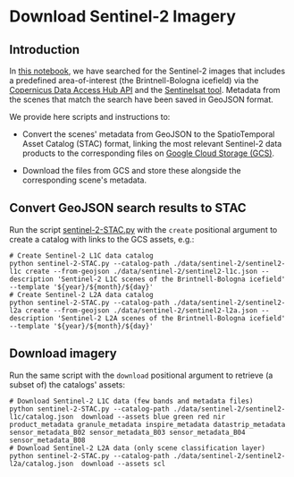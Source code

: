 # Download Sentinel-2 Imagery

## Introduction

In [this notebook](../../docs/tutorials/sentinel-2-imagery.ipynb), we have searched for the Sentinel-2 images that 
includes a predefined area-of-interest (the Brintnell-Bologna icefield) via the [Copernicus Data Access Hub API]()
and the [Sentinelsat tool](). Metadata from the scenes that match the search have been saved in GeoJSON format. 

We provide here scripts and instructions to:

* Convert the scenes' metadata from GeoJSON to the SpatioTemporal Asset Catalog (STAC) format, linking the most relevant 
  Sentinel-2 data products to the corresponding files on [Google Cloud Storage (GCS)](https://cloud.google.com/storage/docs/public-datasets/sentinel-2).

* Download the files from GCS and store these alongside the corresponding scene's metadata. 

## Convert GeoJSON search results to STAC

Run the script [sentinel-2-STAC.py](./sentinel-2-STAC.py) with the `create` positional argument to create a catalog with 
links to the GCS assets, e.g.:

```shell
# Create Sentinel-2 L1C data catalog
python sentinel-2-STAC.py --catalog-path ./data/sentinel-2/sentinel2-l1c create --from-geojson ./data/sentinel-2/sentinel2-l1c.json --description 'Sentinel-2 L1C scenes of the Brintnell-Bologna icefield' --template '${year}/${month}/${day}'
# Create Sentinel-2 L2A data catalog
python sentinel-2-STAC.py --catalog-path ./data/sentinel-2/sentinel2-l2a create --from-geojson ./data/sentinel-2/sentinel2-l2a.json --description 'Sentinel-2 L2A scenes of the Brintnell-Bologna icefield' --template '${year}/${month}/${day}'
```

## Download imagery

Run the same script with the `download` positional argument to retrieve (a subset of) the catalogs' assets:

```shell
# Download Sentinel-2 L1C data (few bands and metadata files)
python sentinel-2-STAC.py --catalog-path ./data/sentinel-2/sentinel2-l1c/catalog.json  download --assets blue green red nir product_metadata granule_metadata inspire_metadata datastrip_metadata sensor_metadata_B02 sensor_metadata_B03 sensor_metadata_B04 sensor_metadata_B08
# Download Sentinel-2 L2A data (only scene classification layer)
python sentinel-2-STAC.py --catalog-path ./data/sentinel-2/sentinel2-l2a/catalog.json  download --assets scl
```